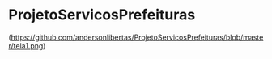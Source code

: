 # ProjetoServicosPrefeituras

(https://github.com/andersonlibertas/ProjetoServicosPrefeituras/blob/master/tela1.png)
